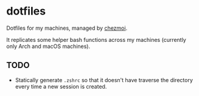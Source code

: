 # dotfiles

Dotfiles for my machines, managed by [chezmoi](https://chezmoi.io).

It replicates some helper bash functions across my machines (currently only Arch and macOS machines).


## TODO

- Statically generate `.zshrc` so that it doesn't have traverse the directory every time a new session is created.
